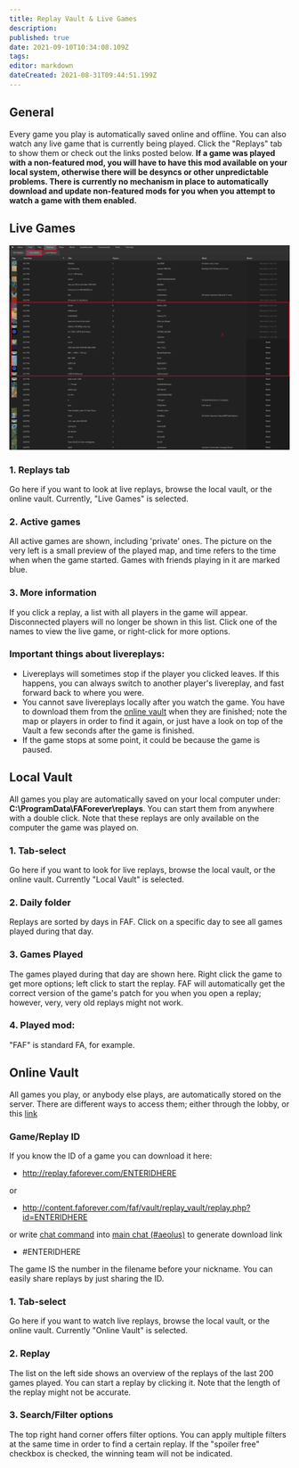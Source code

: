 ```yaml
---
title: Replay Vault & Live Games
description: 
published: true
date: 2021-09-10T10:34:08.109Z
tags: 
editor: markdown
dateCreated: 2021-08-31T09:44:51.199Z
---
```


## General

Every game you play is automatically saved online and offline. You can also watch any live game that is currently being played. Click the "Replays" tab to show them or check out the links posted below.
**If a game was played with a non-featured mod, you will have to have this mod available on your local system, otherwise there will be desyncs or other unpredictable problems. There is currently no mechanism in place to automatically download and update non-featured mods for you when you attempt to watch a game with them enabled.**

## Live Games
![live-games.png](/live-games.png)
### 1. Replays tab
Go here if you want to look at live replays, browse the local vault, or the online vault. Currently, "Live Games" is selected.
### 2. Active games

All active games are shown, including 'private' ones. The picture on the very left is a small preview of the played map, and time refers to the time when when the game started. Games with friends playing in it are marked blue.

### 3. More information

If you click a replay, a list with all players in the game will appear. Disconnected players will no longer be shown in this list. Click one of the names to view the live game, or right-click for more options.

### Important things about livereplays:
- Livereplays will sometimes stop if the player you clicked leaves. If this happens, you can always switch to another player's livereplay, and fast forward back to where you were.
- You cannot save livereplays locally after you watch the game. You have to download them from the [online vault](Replay-Vault-&-Live-Games#Online-Vault) when they are finished; note the map or players in order to find it again, or just have a look on top of the Vault a few seconds after the game is finished.
- If the game stops at some point, it could be because the game is paused.

## Local Vault

All games you play are automatically saved on your local computer under: **C:\\ProgramData\\FAForever\\replays**. You can start them from anywhere with a double click. Note that these replays are only available on the computer the game was played on.

### 1. Tab-select

Go here if you want to look for live replays, browse the local vault, or the online vault. Currently "Local Vault" is selected.

### 2. Daily folder

Replays are sorted by days in FAF. Click on a specific day to see all games played during that day.

### 3. Games Played

The games played during that day are shown here. Right click the game to get more options; left click to start the replay. FAF will automatically get the correct version of the game's patch for you when you open a replay; however, very, very old replays might not work.

### 4. Played mod:

"FAF" is standard FA, for example.

## Online Vault

All games you play, or anybody else plays, are automatically stored on the server. There are different ways to access them; either through the lobby, or this [link](http://content.faforever.com/faf/vault/replays_simple.php)

### Game/Replay ID

If you know the ID of a game you can download it here:
- http://replay.faforever.com/ENTERIDHERE

or

- http://content.faforever.com/faf/vault/replay_vault/replay.php?id=ENTERIDHERE

or write [chat command](/FAF-chat#Chat-commands) into [main chat (#aeolus)](/FAF-chat) to generate download link

-   #ENTERIDHERE

The game IS the number in the filename before your nickname. You can easily share replays by just sharing the ID.

### 1. Tab-select

Go here if you want to watch live replays, browse the local vault, or the online vault. Currently "Online Vault" is selected.

### 2. Replay

The list on the left side shows an overview of the replays of the last 200 games played. You can start a replay by clicking it. Note that the length of the replay might not be accurate.

### 3. Search/Filter options

The top right hand corner offers filter options. You can apply multiple filters at the same time in order to find a certain replay. If the "spoiler free" checkbox is checked, the winning team will not be indicated.